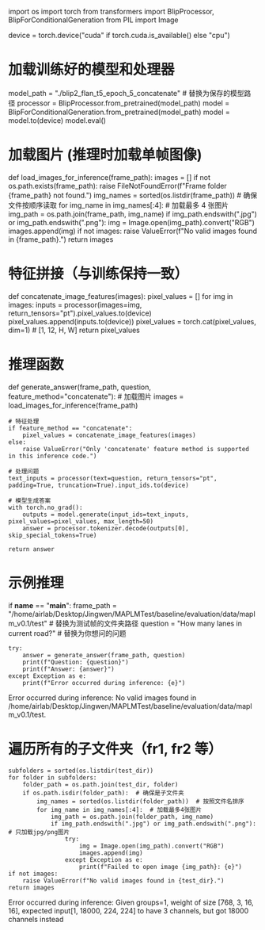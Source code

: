 import os
import torch
from transformers import BlipProcessor, BlipForConditionalGeneration
from PIL import Image

device = torch.device("cuda" if torch.cuda.is_available() else "cpu")

# 加载训练好的模型和处理器
model_path = "./blip2_flan_t5_epoch_5_concatenate"  # 替换为保存的模型路径
processor = BlipProcessor.from_pretrained(model_path)
model = BlipForConditionalGeneration.from_pretrained(model_path)
model = model.to(device)
model.eval()

# 加载图片 (推理时加载单帧图像)
def load_images_for_inference(frame_path):
    images = []
    if not os.path.exists(frame_path):
        raise FileNotFoundError(f"Frame folder {frame_path} not found.")
    img_names = sorted(os.listdir(frame_path))  # 确保文件按顺序读取
    for img_name in img_names[:4]:  # 加载最多 4 张图片
        img_path = os.path.join(frame_path, img_name)
        if img_path.endswith(".jpg") or img_path.endswith(".png"):
            img = Image.open(img_path).convert("RGB")
            images.append(img)
    if not images:
        raise ValueError(f"No valid images found in {frame_path}.")
    return images

# 特征拼接（与训练保持一致）
def concatenate_image_features(images):
    pixel_values = []
    for img in images:
        inputs = processor(images=img, return_tensors="pt").pixel_values.to(device)
        pixel_values.append(inputs.to(device))
    pixel_values = torch.cat(pixel_values, dim=1)  # [1, 12, H, W]
    return pixel_values

# 推理函数
def generate_answer(frame_path, question, feature_method="concatenate"):
    # 加载图片
    images = load_images_for_inference(frame_path)

    # 特征处理
    if feature_method == "concatenate":
        pixel_values = concatenate_image_features(images)
    else:
        raise ValueError("Only 'concatenate' feature method is supported in this inference code.")

    # 处理问题
    text_inputs = processor(text=question, return_tensors="pt", padding=True, truncation=True).input_ids.to(device)

    # 模型生成答案
    with torch.no_grad():
        outputs = model.generate(input_ids=text_inputs, pixel_values=pixel_values, max_length=50)
        answer = processor.tokenizer.decode(outputs[0], skip_special_tokens=True)

    return answer

# 示例推理
if __name__ == "__main__":
    frame_path = "/home/airlab/Desktop/Jingwen/MAPLMTest/baseline/evaluation/data/maplm_v0.1/test"  # 替换为测试帧的文件夹路径
    question = "How many lanes in current road?"  # 替换为你想问的问题

    try:
        answer = generate_answer(frame_path, question)
        print(f"Question: {question}")
        print(f"Answer: {answer}")
    except Exception as e:
        print(f"Error occurred during inference: {e}")


Error occurred during inference: No valid images found in /home/airlab/Desktop/Jingwen/MAPLMTest/baseline/evaluation/data/maplm_v0.1/test.

# 遍历所有的子文件夹（fr1, fr2 等）
    subfolders = sorted(os.listdir(test_dir))
    for folder in subfolders:
        folder_path = os.path.join(test_dir, folder)
        if os.path.isdir(folder_path):  # 确保是子文件夹
            img_names = sorted(os.listdir(folder_path))  # 按照文件名排序
            for img_name in img_names[:4]:  # 加载最多4张图片
                img_path = os.path.join(folder_path, img_name)
                if img_path.endswith(".jpg") or img_path.endswith(".png"):  # 只加载jpg/png图片
                    try:
                        img = Image.open(img_path).convert("RGB")
                        images.append(img)
                    except Exception as e:
                        print(f"Failed to open image {img_path}: {e}")
    if not images:
        raise ValueError(f"No valid images found in {test_dir}.")
    return images

Error occurred during inference: Given groups=1, weight of size [768, 3, 16, 16], expected input[1, 18000, 224, 224] to have 3 channels, but got 18000 channels instead
